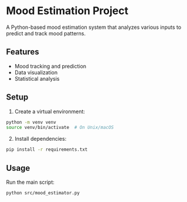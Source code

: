 # Mood Estimation Project

A Python-based mood estimation system that analyzes various inputs to predict and track mood patterns.

## Features
- Mood tracking and prediction
- Data visualization
- Statistical analysis

## Setup
1. Create a virtual environment:
```bash
python -m venv venv
source venv/bin/activate  # On Unix/macOS
```

2. Install dependencies:
```bash
pip install -r requirements.txt
```

## Usage
Run the main script:
```bash
python src/mood_estimator.py
```
